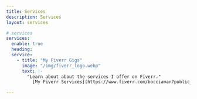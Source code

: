 ```yaml
---
title: Services
description: Services
layout: services

# services
services:
  enable: true
  heading:
  service:
    - title: "My Fiverr Gigs"
      image: "/img/fiverr_logo.webp"
      text: |-
        "Learn about about the services I offer on Fiverr." 
          [My Fiverr Services](https://www.fiverr.com/bocciaman?public_mode=true)

---
```

